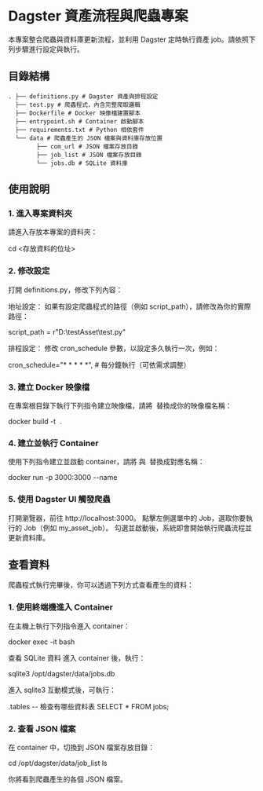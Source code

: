 # Dagster 資產流程與爬蟲專案

本專案整合爬蟲與資料庫更新流程，並利用 Dagster 定時執行資產 job。請依照下列步驟進行設定與執行。

## 目錄結構

    . ├── definitions.py # Dagster 資產與排程設定
      ├── test.py # 爬蟲程式，內含完整爬取邏輯 
      ├── Dockerfile # Docker 映像檔建置腳本 
      ├── entrypoint.sh # Container 啟動腳本
      ├── requirements.txt # Python 相依套件 
      └── data # 爬蟲產生的 JSON 檔案與資料庫存放位置
            ├── com_url # JSON 檔案存放目錄 
            ├── job_list # JSON 檔案存放目錄 
            └── jobs.db # SQLite 資料庫


## 使用說明

### 1. 進入專案資料夾
請進入存放本專案的資料夾：

cd <存放資料的位址>

### 2. 修改設定
打開 definitions.py，修改下列內容：

地址設定：
如果有設定爬蟲程式的路徑（例如 script_path），請修改為你的實際路徑：

script_path = r"D:\testAsset\test.py"

排程設定：
修改 cron_schedule 參數，以設定多久執行一次，例如：

cron_schedule="* * * * *",  # 每分鐘執行（可依需求調整）

### 3. 建立 Docker 映像檔
在專案根目錄下執行下列指令建立映像檔，請將 <image name> 替換成你的映像檔名稱：

docker build -t <image name> .

### 4. 建立並執行 Container
使用下列指令建立並啟動 container，請將 <container name> 與 <image name> 替換成對應名稱：

docker run -p 3000:3000 --name <container name> <image name>

### 5. 使用 Dagster UI 觸發爬蟲
打開瀏覽器，前往 http://localhost:3000。
點擊左側選單中的 Job，選取你要執行的 Job（例如 my_asset_job）。
勾選並啟動後，系統即會開始執行爬蟲流程並更新資料庫。

## 查看資料
爬蟲程式執行完畢後，你可以透過下列方式查看產生的資料：

### 1. 使用終端機進入 Container
在主機上執行下列指令進入 container：

docker exec -it <container name> bash

查看 SQLite 資料
進入 container 後，執行：

sqlite3 /opt/dagster/data/jobs.db

進入 sqlite3 互動模式後，可執行：

.tables         -- 檢查有哪些資料表
SELECT * FROM jobs;

### 2. 查看 JSON 檔案
在 container 中，切換到 JSON 檔案存放目錄：

cd /opt/dagster/data/job_list
ls

你將看到爬蟲產生的各個 JSON 檔案。



